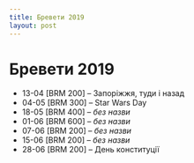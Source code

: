 ```yaml
---
title: Бревети 2019
layout: post
---
```

# Бревети 2019

- 13-04 [BRM 200] – Запоріжжя, туди і назад
- 04-05 [BRM 300] – Star Wars Day
- 18-05 [BRM 400] – _без назви_
- 01-06 [BRM 600] – _без назви_
- 07-06 [BRM 200] – _без назви_
- 15-06 [BRM 200] – _без назви_
- 28-06 [BRM 200] – День конституції
